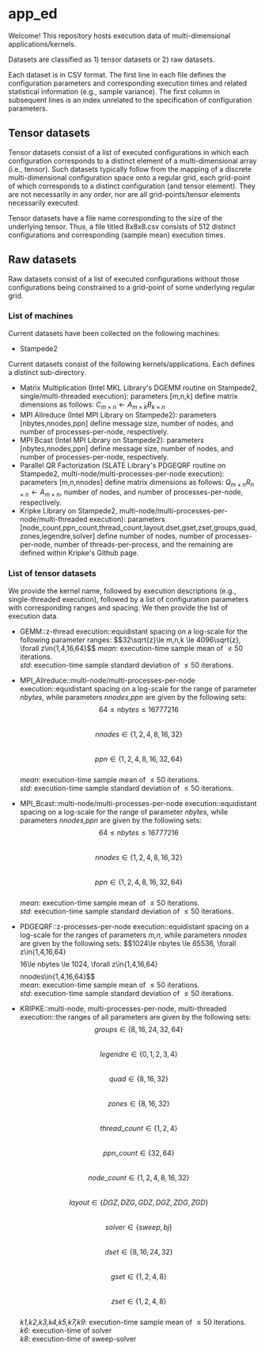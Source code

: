 # app_ed
Welcome!
This repository hosts execution data of multi-dimensional applications/kernels.

Datasets are classified as 1) tensor datasets or 2) raw datasets.

Each dataset is in CSV format.
The first line in each file defines the configuration parameters and corresponding
execution times and related statistical information (e.g., sample variance).
The first column in subsequent lines is an index unrelated to the specification
of configuration parameters.

## Tensor datasets
Tensor datasets consist of a list of executed configurations in which each configuration corresponds to a distinct element of a multi-dimensional array (i.e., tensor).
Such datasets typically follow from the mapping of a discrete multi-dimensional configuration space onto a regular grid, each grid-point of which corresponds to a distinct configuration (and tensor element).
They are not necessarily in any order, nor are all grid-points/tensor elements necessarily executed.

Tensor datasets have a file name corresponding to the size of the underlying tensor. Thus, a file titled 8x8x8.csv consists of 512 distinct configurations and corresponding (sample mean) execution times.

## Raw datasets
Raw datasets consist of a list of executed configurations without those configurations being constrained to a grid-point of some underlying regular grid.

### List of machines
Current datasets have been collected on the following machines:
- Stampede2

Current datasets consist of the following kernels/applications.
Each defines a distinct sub-directory.
- Matrix Multiplication (Intel MKL Library's DGEMM routine on Stampede2, single/multi-threaded execution): parameters [m,n,k] define matrix dimensions as follows: $C_{m\times n}\gets A_{m\times k}B_{k\times n}$
- MPI Allreduce (Intel MPI Library on Stampede2): parameters [nbytes,nnodes,ppn] define message size, number of nodes, and number of processes-per-node, respectively.
- MPI Bcast (Intel MPI Library on Stampede2): parameters [nbytes,nnodes,ppn] define message size, number of nodes, and number of processes-per-node, respectively.
- Parallel QR Factorization (SLATE Library's PDGEQRF routine on Stampede2, multi-node/multi-processes-per-node execution): parameters [m,n,nnodes] define matrix dimensions as follows: $Q_{m\times n}R_{n\times n}\gets A_{m\times n}$, number of nodes, and number of processes-per-node, respectively.
- Kripke Library on Stampede2, multi-node/multi-processes-per-node/multi-threaded execution): parameters [node_count,ppn_count,thread_count,layout,dset,gset,zset,groups,quad,zones,legendre,solver] define number of nodes, number of processes-per-node, number of threads-per-process, and the remaining are defined within Kripke's Github page.

### List of tensor datasets
We provide the kernel name, followed by execution descriptions (e.g., single-threaded execution), followed by a list of configuration parameters with corresponding ranges and spacing. We then provide the list of execution data.

- GEMM::z-thread execution::equidistant spacing on a log-scale for the following parameter ranges:
$$32\sqrt{z}\le m,n,k \le 4096\sqrt{z}, \forall z\in\{1,4,16,64}$$
*mean*: execution-time sample mean of $\le 50$ iterations.  
*std*: execution-time sample standard deviation of $\le 50$ iterations.   

- MPI_Allreduce::multi-node/multi-processes-per-node execution::equidistant spacing on a log-scale for the range of parameter *nbytes*, while parameters *nnodes,ppn* are given by the following sets:
$$64\le nbytes \le 16777216$$  
$$nnodes\in\{1,2,4,8,16,32\}$$  
$$ppn\in\{1,2,4,8,16,32,64\}$$  
*mean*: execution-time sample mean of $\le 50$ iterations.  
*std*: execution-time sample standard deviation of $\le 50$ iterations.  

- MPI_Bcast::multi-node/multi-processes-per-node execution::equidistant spacing on a log-scale for the range of parameter *nbytes*, while parameters *nnodes,ppn* are given by the following sets:
$$64\le nbytes \le 16777216$$  
$$nnodes\in\{1,2,4,8,16,32\}$$  
$$ppn\in\{1,2,4,8,16,32,64\}$$  
*mean*: execution-time sample mean of $\le 50$ iterations.  
*std*: execution-time sample standard deviation of $\le 50$ iterations.

- PDGEQRF::z-processes-per-node execution::equidistant spacing on a log-scale for the ranges of parameters *m,n*, while parameters *nnodes* are given by the following sets:
$$1024\le nbytes \le 65536, \forall z\in\{1,4,16,64}$$  
$$16\le nbytes \le 1024, \forall z\in\{1,4,16,64}$$  
$$nnodes\in\{1,4,16,64\}$$  
*mean*: execution-time sample mean of $\le 50$ iterations.  
*std*: execution-time sample standard deviation of $\le 50$ iterations.

- KRIPKE::multi-node, multi-processes-per-node, multi-threaded execution::the ranges of all parameters are given by the following sets:
$$groups\in\{8,16,24,32,64\}$$  
$$legendre\in\{0,1,2,3,4\}$$  
$$quad\in\{8,16,32\}$$  
$$zones\in\{8,16,32\}$$  
$$thread\_count\in\{1,2,4\}$$  
$$ppn\_count\in\{32,64\}$$  
$$node\_count\in\{1,2,4,8,16,32\}$$  
$$layout\in\{DGZ,DZG,GDZ,DGZ,ZDG,ZGD\}$$  
$$solver\in\{sweep,bj\}$$  
$$dset\in\{8,16,24,32\}$$  
$$gset\in\{1,2,4,8\}$$  
$$zset\in\{1,2,4,8\}$$  
*k1,k2,k3,k4,k5,k7,k9*: execution-time sample mean of $\le 50$ iterations.  
*k6*: execution-time of solver  
*k8*: execution-time of sweep-solver  

